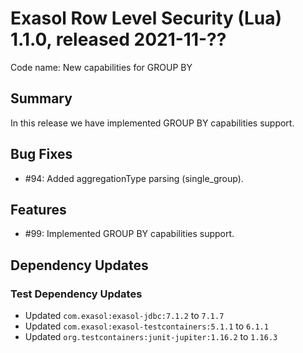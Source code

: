 # Exasol Row Level Security (Lua) 1.1.0, released 2021-11-??

Code name: New capabilities for GROUP BY

## Summary

In this release we have implemented GROUP BY capabilities support.

## Bug Fixes

* #94: Added aggregationType parsing (single_group).

## Features 

* #99: Implemented GROUP BY capabilities support.

## Dependency Updates

### Test Dependency Updates

* Updated `com.exasol:exasol-jdbc:7.1.2` to `7.1.7`
* Updated `com.exasol:exasol-testcontainers:5.1.1` to `6.1.1`
* Updated `org.testcontainers:junit-jupiter:1.16.2` to `1.16.3`
